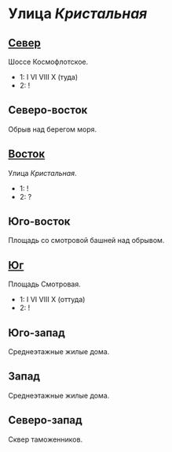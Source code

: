 # Улица *Кристальная*

## [Север](./590040.md)

Шоссе Космофлотское.

* 1:    I   VI  VIII    X (туда)
* 2:    !

## Северо-восток

Обрыв над берегом моря.

## [Восток](./600045.md)

Улица *Кристальная*.

* 1:    !
* 2:    ?

## Юго-восток

Площадь со смотровой башней над обрывом.

## [Юг](./590050.md)

Площадь Смотровая.

* 1:    I   VI  VIII    X (оттуда)
* 2:    !

## Юго-запад

Среднеэтажные жилые дома.

## Запад

Среднеэтажные жилые дома.

## Северо-запад

Сквер таможенников.
